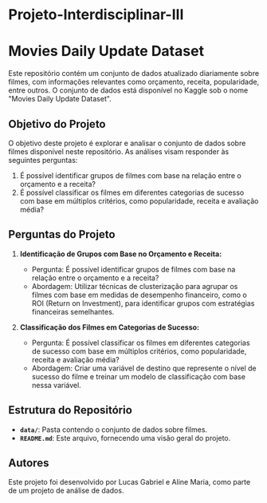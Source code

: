 # Projeto-Interdisciplinar-III
# Movies Daily Update Dataset

Este repositório contém um conjunto de dados atualizado diariamente sobre filmes, com informações relevantes como orçamento, receita, popularidade, entre outros. O conjunto de dados está disponível no Kaggle sob o nome "Movies Daily Update Dataset".

## Objetivo do Projeto

O objetivo deste projeto é explorar e analisar o conjunto de dados sobre filmes disponível neste repositório. As análises visam responder às seguintes perguntas:

1. É possível identificar grupos de filmes com base na relação entre o orçamento e a receita?
2. É possível classificar os filmes em diferentes categorias de sucesso com base em múltiplos critérios, como popularidade, receita e avaliação média?

## Perguntas do Projeto

1. **Identificação de Grupos com Base no Orçamento e Receita:**
   - Pergunta: É possível identificar grupos de filmes com base na relação entre o orçamento e a receita?
   - Abordagem: Utilizar técnicas de clusterização para agrupar os filmes com base em medidas de desempenho financeiro, como o ROI (Return on Investment), para identificar grupos com estratégias financeiras semelhantes.

2. **Classificação dos Filmes em Categorias de Sucesso:**
   - Pergunta: É possível classificar os filmes em diferentes categorias de sucesso com base em múltiplos critérios, como popularidade, receita e avaliação média?
   - Abordagem: Criar uma variável de destino que represente o nível de sucesso do filme e treinar um modelo de classificação com base nessa variável.

## Estrutura do Repositório

- **`data/`**: Pasta contendo o conjunto de dados sobre filmes.
- **`README.md`**: Este arquivo, fornecendo uma visão geral do projeto.


## Autores

Este projeto foi desenvolvido por Lucas Gabriel e Aline Maria, como parte de um projeto de análise de dados.
